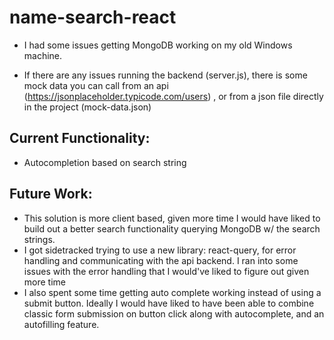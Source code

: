 # name-search-react
- I had some issues getting MongoDB working on my old Windows machine. 

- If there are any issues running the backend (server.js), there is some mock data you can call from an api (https://jsonplaceholder.typicode.com/users) , or from a json file directly in the project (mock-data.json)

## Current Functionality:
- Autocompletion based on search string

## Future Work: 
- This solution is more client based, given more time I would have liked to build out a better search functionality querying MongoDB w/ the search strings. 
- I got sidetracked trying to use a new library: react-query, for error handling and communicating with the api backend. I ran into some issues with the error handling that I would've liked to figure out given more time
- I also spent some time getting auto complete working instead of using a submit button. Ideally I would have liked to have been able to combine classic form submission on button click along with autocomplete, and an autofilling feature. 

